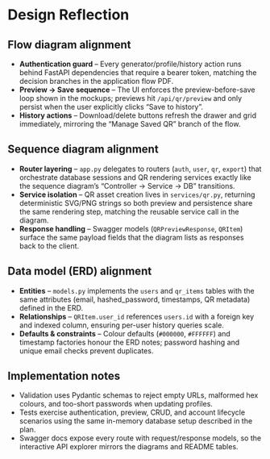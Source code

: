 ﻿# Design Reflection

## Flow diagram alignment
- **Authentication guard** – Every generator/profile/history action runs behind FastAPI dependencies that require a bearer token, matching the decision branches in the application flow PDF.
- **Preview → Save sequence** – The UI enforces the preview-before-save loop shown in the mockups; previews hit `/api/qr/preview` and only persist when the user explicitly clicks “Save to history”.
- **History actions** – Download/delete buttons refresh the drawer and grid immediately, mirroring the “Manage Saved QR” branch of the flow.

## Sequence diagram alignment
- **Router layering** – `app.py` delegates to routers (`auth`, `user`, `qr`, `export`) that orchestrate database sessions and QR rendering services exactly like the sequence diagram’s “Controller → Service → DB” transitions.
- **Service isolation** – QR asset creation lives in `services/qr.py`, returning deterministic SVG/PNG strings so both preview and persistence share the same rendering step, matching the reusable service call in the diagram.
- **Response handling** – Swagger models (`QRPreviewResponse`, `QRItem`) surface the same payload fields that the diagram lists as responses back to the client.

## Data model (ERD) alignment
- **Entities** – `models.py` implements the `users` and `qr_items` tables with the same attributes (email, hashed_password, timestamps, QR metadata) defined in the ERD.
- **Relationships** – `QRItem.user_id` references `users.id` with a foreign key and indexed column, ensuring per-user history queries scale.
- **Defaults & constraints** – Colour defaults (`#000000`, `#FFFFFF`) and timestamp factories honour the ERD notes; password hashing and unique email checks prevent duplicates.

## Implementation notes
- Validation uses Pydantic schemas to reject empty URLs, malformed hex colours, and too-short passwords when updating profiles.
- Tests exercise authentication, preview, CRUD, and account lifecycle scenarios using the same in-memory database setup described in the plan.
- Swagger docs expose every route with request/response models, so the interactive API explorer mirrors the diagrams and README tables.
